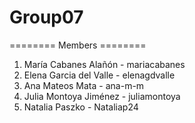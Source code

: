 # Group07

======== Members ========

1. María Cabanes Alañón - mariacabanes
2. Elena Garcia del Valle - elenagdvalle
3. Ana Mateos Mata - ana-m-m
4. Julia Montoya Jiménez  - juliamontoya
5. Natalia Paszko - Nataliap24